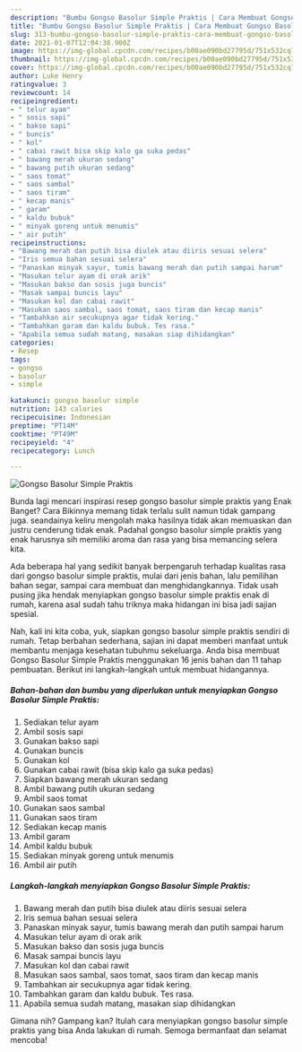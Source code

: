 ```yaml
---
description: "Bumbu Gongso Basolur Simple Praktis | Cara Membuat Gongso Basolur Simple Praktis Yang Sempurna"
title: "Bumbu Gongso Basolur Simple Praktis | Cara Membuat Gongso Basolur Simple Praktis Yang Sempurna"
slug: 313-bumbu-gongso-basolur-simple-praktis-cara-membuat-gongso-basolur-simple-praktis-yang-sempurna
date: 2021-01-07T12:04:38.900Z
image: https://img-global.cpcdn.com/recipes/b00ae090bd27795d/751x532cq70/gongso-basolur-simple-praktis-foto-resep-utama.jpg
thumbnail: https://img-global.cpcdn.com/recipes/b00ae090bd27795d/751x532cq70/gongso-basolur-simple-praktis-foto-resep-utama.jpg
cover: https://img-global.cpcdn.com/recipes/b00ae090bd27795d/751x532cq70/gongso-basolur-simple-praktis-foto-resep-utama.jpg
author: Luke Henry
ratingvalue: 3
reviewcount: 14
recipeingredient:
- " telur ayam"
- " sosis sapi"
- " bakso sapi"
- " buncis"
- " kol"
- " cabai rawit bisa skip kalo ga suka pedas"
- " bawang merah ukuran sedang"
- " bawang putih ukuran sedang"
- " saos tomat"
- " saos sambal"
- " saos tiram"
- " kecap manis"
- " garam"
- " kaldu bubuk"
- " minyak goreng untuk menumis"
- " air putih"
recipeinstructions:
- "Bawang merah dan putih bisa diulek atau diiris sesuai selera"
- "Iris semua bahan sesuai selera"
- "Panaskan minyak sayur, tumis bawang merah dan putih sampai harum"
- "Masukan telur ayam di orak arik"
- "Masukan bakso dan sosis juga buncis"
- "Masak sampai buncis layu"
- "Masukan kol dan cabai rawit"
- "Masukan saos sambal, saos tomat, saos tiram dan kecap manis"
- "Tambahkan air secukupnya agar tidak kering."
- "Tambahkan garam dan kaldu bubuk. Tes rasa."
- "Apabila semua sudah matang, masakan siap dihidangkan"
categories:
- Resep
tags:
- gongso
- basolur
- simple

katakunci: gongso basolur simple 
nutrition: 143 calories
recipecuisine: Indonesian
preptime: "PT14M"
cooktime: "PT49M"
recipeyield: "4"
recipecategory: Lunch

---
```



![Gongso Basolur Simple Praktis](https://img-global.cpcdn.com/recipes/b00ae090bd27795d/751x532cq70/gongso-basolur-simple-praktis-foto-resep-utama.jpg)

Bunda lagi mencari inspirasi resep gongso basolur simple praktis yang Enak Banget? Cara Bikinnya memang tidak terlalu sulit namun tidak gampang juga. seandainya keliru mengolah maka hasilnya tidak akan memuaskan dan justru cenderung tidak enak. Padahal gongso basolur simple praktis yang enak harusnya sih memiliki aroma dan rasa yang bisa memancing selera kita.

Ada beberapa hal yang sedikit banyak berpengaruh terhadap kualitas rasa dari gongso basolur simple praktis, mulai dari jenis bahan, lalu pemilihan bahan segar, sampai cara membuat dan menghidangkannya. Tidak usah pusing jika hendak menyiapkan gongso basolur simple praktis enak di rumah, karena asal sudah tahu triknya maka hidangan ini bisa jadi sajian spesial.




Nah, kali ini kita coba, yuk, siapkan gongso basolur simple praktis sendiri di rumah. Tetap berbahan sederhana, sajian ini dapat memberi manfaat untuk membantu menjaga kesehatan tubuhmu sekeluarga. Anda bisa membuat Gongso Basolur Simple Praktis menggunakan 16 jenis bahan dan 11 tahap pembuatan. Berikut ini langkah-langkah untuk membuat hidangannya.

<!--inarticleads1-->

##### Bahan-bahan dan bumbu yang diperlukan untuk menyiapkan Gongso Basolur Simple Praktis:

1. Sediakan  telur ayam
1. Ambil  sosis sapi
1. Gunakan  bakso sapi
1. Gunakan  buncis
1. Gunakan  kol
1. Gunakan  cabai rawit (bisa skip kalo ga suka pedas)
1. Siapkan  bawang merah ukuran sedang
1. Ambil  bawang putih ukuran sedang
1. Ambil  saos tomat
1. Gunakan  saos sambal
1. Gunakan  saos tiram
1. Sediakan  kecap manis
1. Ambil  garam
1. Ambil  kaldu bubuk
1. Sediakan  minyak goreng untuk menumis
1. Ambil  air putih




<!--inarticleads2-->

##### Langkah-langkah menyiapkan Gongso Basolur Simple Praktis:

1. Bawang merah dan putih bisa diulek atau diiris sesuai selera
1. Iris semua bahan sesuai selera
1. Panaskan minyak sayur, tumis bawang merah dan putih sampai harum
1. Masukan telur ayam di orak arik
1. Masukan bakso dan sosis juga buncis
1. Masak sampai buncis layu
1. Masukan kol dan cabai rawit
1. Masukan saos sambal, saos tomat, saos tiram dan kecap manis
1. Tambahkan air secukupnya agar tidak kering.
1. Tambahkan garam dan kaldu bubuk. Tes rasa.
1. Apabila semua sudah matang, masakan siap dihidangkan




Gimana nih? Gampang kan? Itulah cara menyiapkan gongso basolur simple praktis yang bisa Anda lakukan di rumah. Semoga bermanfaat dan selamat mencoba!

